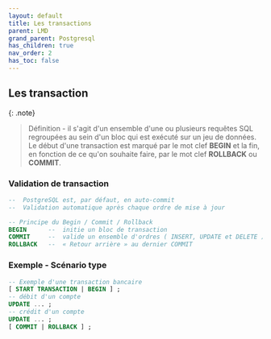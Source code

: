 ```yaml
---
layout: default
title: Les transactions
parent: LMD
grand_parent: Postgresql
has_children: true
nav_order: 2
has_toc: false
---
```


## Les transaction

{: .note}

> Définition - il s'agit d'un ensemble d'une ou plusieurs requêtes SQL regroupées au sein d'un bloc qui est exécuté sur un jeu de données.
> Le début d'une transaction est marqué par le mot clef **BEGIN** et la fin, en fonction de ce qu'on souhaite faire, par le mot clef **ROLLBACK** ou **COMMIT**.

### Validation de transaction

```sql
--  PostgreSQL est, par défaut, en auto-commit
--  Validation automatique après chaque ordre de mise à jour
```

```sql
-- Principe du Begin / Commit / Rollback
BEGIN      --  initie un bloc de transaction
COMMIT     --  valide un ensemble d'ordres ( INSERT, UPDATE et DELETE )
ROLLBACK   --  « Retour arrière » au dernier COMMIT
```

### Exemple - Scénario type

```sql
-- Exemple d'une transaction bancaire
[ START TRANSACTION | BEGIN ] ;
-- débit d'un compte
UPDATE ... ;
-- crédit d'un compte
UPDATE ... ;
[ COMMIT | ROLLBACK ] ;
```
